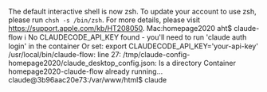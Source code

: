 The default interactive shell is now zsh.
To update your account to use zsh, please run `chsh -s /bin/zsh`.
For more details, please visit https://support.apple.com/kb/HT208050.
Mac:homepage2020 aht$ claude-flow
ℹ No CLAUDECODE_API_KEY found - you'll need to run 'claude auth login' in the container
  Or set: export CLAUDECODE_API_KEY='your-api-key'
/usr/local/bin/claude-flow: line 27: /tmp/claude-config-homepage2020/claude_desktop_config.json: Is a directory
Container homepage2020-claude-flow already running...
claude@3b96aac20e73:/var/www/html$ claude

